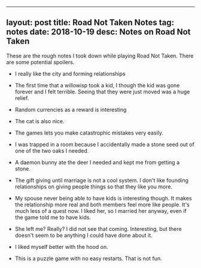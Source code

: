 
---
layout: post
title: Road Not Taken Notes
tag: notes
date: 2018-10-19
desc: Notes on Road Not Taken
---


These are the rough notes I took down while playing Road Not Taken. There are some potential spoilers.
- I really like the city and forming relationships
- The first time that a willowisp took a kid, I though the kid was gone forever and I felt terrible. Seeing that they were just moved was a huge relief.
- Random currencies as a reward is interesting
- The cat is also nice.
    <li>The games lets you make catastrophic mistakes very easily.
- I was trapped in a room because I accidentally made a stone seed out of one of the two oaks I needed.
- A daemon bunny ate the deer I needed and kept me from getting a stone.
      
    </li>
    <li>The gift giving until marriage is not a cool system. I don't like founding relationships on giving people things so that they like you more.
- My spouse never being able to have kids is interesting though. It makes the relationship more real and both members feel more like people. It's much less of a quest now. I liked her, so I married her anyway, even if the game told me to have kids.
- She left me? Really? I did not see that coming. Interesting, but there doesn't seem to be anything I could have done about it.
      
    </li>
- I liked myself better with the hood on.
    <li>This is a puzzle game with no easy restarts. That is not fun.




